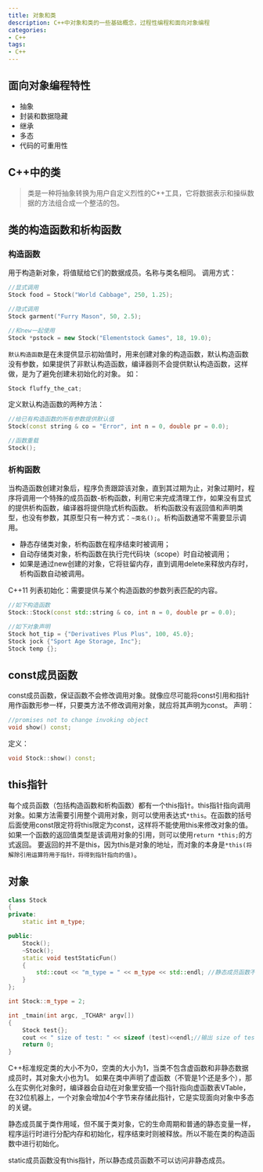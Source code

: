```yaml
---
title: 对象和类
description: C++中对象和类的一些基础概念，过程性编程和面向对象编程
categories:
- C++
tags:
- C++
---
```


## 面向对象编程特性
- 抽象
- 封装和数据隐藏
- 继承
- 多态
- 代码的可重用性

## C++中的类
> 类是一种将抽象转换为用户自定义烈性的C++工具，它将数据表示和操纵数据的方法组合成一个整洁的包。

## 类的构造函数和析构函数
### 构造函数
用于构造新对象，将值赋给它们的数据成员。名称与类名相同。
调用方式：
```c++
//显式调用
Stock food = Stock("World Cabbage", 250, 1.25);

//隐式调用
Stock garment("Furry Mason", 50, 2.5);

//和new一起使用
Stock *pstock = new Stock("Elementstock Games", 18, 19.0);
```

`默认构造函数`是在未提供显示初始值时，用来创建对象的构造函数，默认构造函数没有参数，如果提供了非默认构造函数，编译器则不会提供默认构造函数，这样做，是为了避免创建未初始化的对象。
如：
```c++
Stock fluffy_the_cat;
```

定义默认构造函数的两种方法：
```c++
//给已有构造函数的所有参数提供默认值
Stock(const string & co = "Error", int n = 0, double pr = 0.0);

//函数重载
Stock();
```

### 析构函数
当构造函数创建对象后，程序负责跟踪该对象，直到其过期为止，对象过期时，程序将调用一个特殊的成员函数-析构函数，利用它来完成清理工作，如果没有显式的提供析构函数，编译器将提供隐式析构函数。
析构函数没有返回值和声明类型，也没有参数，其原型只有一种方式：`~类名();`。析构函数通常不需要显示调用。
- 静态存储类对象，析构函数在程序结束时被调用；
- 自动存储类对象，析构函数在执行完代码块（scope）时自动被调用；
- 如果是通过new创建的对象，它将驻留内存，直到调用delete来释放内存时，析构函数自动被调用。

C++11 列表初始化：需要提供与某个构造函数的参数列表匹配的内容。
```c++
//如下构造函数
Stock::Stock(const std::string & co, int n = 0, double pr = 0.0);

//如下对象声明
Stock hot_tip = {"Derivatives Plus Plus", 100, 45.0};
Stock jock {"Sport Age Storage, Inc"};
Stock temp {};
```

## const成员函数
const成员函数，保证函数不会修改调用对象。就像应尽可能将const引用和指针用作函数形参一样，只要类方法不修改调用对象，就应将其声明为const。
声明：
```c++
//promises not to change invoking object
void show() const;
```
定义：
```c++
void Stock::show() const;
```

## this指针
每个成员函数（包括构造函数和析构函数）都有一个this指针。this指针指向调用对象。如果方法需要引用整个调用对象，则可以使用表达式`*this`。在函数的括号后面使用const限定符将this限定为const，这样将不能使用this来修改对象的值。
如果一个函数的返回值类型是该调用对象的引用，则可以使用`return *this;`的方式返回。
要返回的并不是this，因为this是对象的地址，而对象的本身是`*this(将解除引用运算符用于指针，将得到指针指向的值)`。

## 对象
```c++
class Stock
{
private:
    static int m_type;

public:
    Stock();
    ~Stock();
    static void testStaticFun()
    {
        std::cout << "m_type = " << m_type << std::endl; //静态成员函数不能访问非静态成员
    }
};

int Stock::m_type = 2;

int _tmain(int argc, _TCHAR* argv[])
{
    Stock test{};
    cout << " size of test: " << sizeof (test)<<endl;//输出 size of test: 1
	return 0;
}
```
C++标准规定类的大小不为0，空类的大小为1，当类不包含虚函数和非静态数据成员时，其对象大小也为1。 如果在类中声明了虚函数（不管是1个还是多个），那么在实例化对象时，编译器会自动在对象里安插一个指针指向虚函数表VTable，在32位机器上，一个对象会增加4个字节来存储此指针，它是实现面向对象中多态的关键。

静态成员属于类作用域，但不属于类对象，它的生命周期和普通的静态变量一样，程序运行时进行分配内存和初始化，程序结束时则被释放。所以不能在类的构造函数中进行初始化。

static成员函数没有this指针，所以静态成员函数不可以访问非静态成员。
